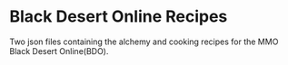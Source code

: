# Black Desert Online Recipes
Two json files containing the alchemy and cooking recipes for the MMO Black Desert Online(BDO).
